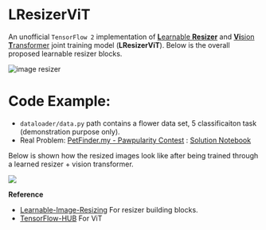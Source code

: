 # LResizerViT

An unofficial `TensorFlow 2` implementation of [**L**earnable **Resizer**](https://arxiv.org/pdf/2103.09950v1.pdf) and [**Vi**sion **T**ransformer](https://arxiv.org/pdf/2010.11929.pdf) joint training model (**LResizerViT**). Below is the overall proposed learnable resizer blocks.

![image resizer](https://user-images.githubusercontent.com/17668390/138250657-29995830-b903-447f-8729-09b72b90ab3c.png)


# Code Example:
- `dataloader/data.py` path contains a flower data set, 5 classificaiton task (demonstration purpose only). 
- Real Problem: [PetFinder.my - Pawpularity Contest](https://www.kaggle.com/c/petfinder-pawpularity-score) : 
[Solution Notebook](https://www.kaggle.com/ipythonx/learning-to-resize-images-for-vision-transformer) 


Below is shown how the resized images look like after being trained through a learned resizer + vision transformer.

![](https://www.kaggleusercontent.com/kf/84304786/eyJhbGciOiJkaXIiLCJlbmMiOiJBMTI4Q0JDLUhTMjU2In0..P7-TZhDktriQ8npwYZ8jow.BB_QpRmG8XbyAx_AMp-L-egstu24N-9dXG4Rf_9zU2wpszB8MMSwdnGLdTivFJ1O1F7Hsy6hievH9g8cYEQ1UFumYrvoz4rSL9bPI44W4uacajtfA_teLBR5aFTw8ia9urtz71pFwuUTiCiwD1X5eQYo8rmAe8tQk--xZEQ_BtuND74R8XH-Gh0ykoeCb63EE4rWPvTlAv9otEuUUW1ZFK-9qulTcvDrvbftMqfSc_yzzXxdy5EgK4k8lL3Sw3a7A0SCd5veYgywRgwceYc2dr5UZPTkS1vZ4To2jR39mrVAwioUlTEIkyCQwuiUVifzRHy-t5KSdYylUoWMbVHLwmoMU524akDecW7bDneM86Ns4H-cFw-TZxPj5iNzZbjXgFuFJeGk5N0u1HM8QMl_2MC76q7r8KG6DlZt0k4SO9-g7ISdyCUFIcc6Yx5u35L4Lc9Pzijy9nneSSYu7kOy19ECuQcV2lRopQ3jZjtWsgo6RAVbcy8c8bQSjGe6y0wLetUOg8wqUB_s7HmZ23LUyNXDP2lRGQXh3bm4RJ7mrpHKEQRkCAdirSMnje1firFov4p4ZffzhIfhTswnV9XjYUJNAT8D2-6bRDXwv2Q_QJRY-QPYaw4s6fS1w19VfidBZOy0OaZzxw96ya6VWhuBVDy4oJn6R9WSSN9490Z_UW_o3o38dCuAF2PMIcTInfeV.xrp4AUUMTGDKlHzXsxqlKg/__results___files/__results___22_0.png)


**Reference**
- [Learnable-Image-Resizing](https://github.com/sayakpaul/Learnable-Image-Resizing) For resizer building blocks. 
- [TensorFlow-HUB](https://github.com/sayakpaul/ViT-jax2tf) For ViT 
